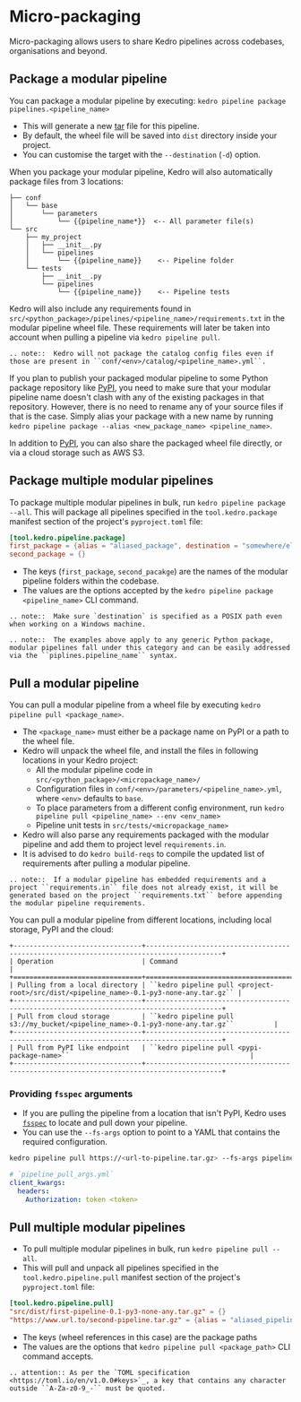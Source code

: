 
# Micro-packaging

Micro-packaging allows users to share Kedro pipelines across codebases, organisations and beyond.

## Package a modular pipeline

You can package a modular pipeline by executing: `kedro pipeline package pipelines.<pipeline_name>`


* This will generate a new [tar](https://docs.python.org/3/distutils/sourcedist.html) file for this pipeline.
* By default, the wheel file will be saved into `dist` directory inside your project.
* You can customise the target with the `--destination` (`-d`) option.

When you package your modular pipeline, Kedro will also automatically package files from 3 locations:

```text
├── conf
│   └── base
│       └── parameters
│           └── {{pipeline_name*}}  <-- All parameter file(s)
└── src
    ├── my_project
    │   ├── __init__.py
    │   └── pipelines
    │       └── {{pipeline_name}}    <-- Pipeline folder
    └── tests
        ├── __init__.py
        └── pipelines
            └── {{pipeline_name}}    <-- Pipeline tests
```

Kedro will also include any requirements found in `src/<python_package>/pipelines/<pipeline_name>/requirements.txt` in the modular pipeline wheel file. These requirements will later be taken into account when pulling a pipeline via `kedro pipeline pull`.

```eval_rst
.. note::  Kedro will not package the catalog config files even if those are present in ``conf/<env>/catalog/<pipeline_name>.yml``.
```

If you plan to publish your packaged modular pipeline to some Python package repository like [PyPI](https://pypi.org/), you need to make sure that your modular pipeline name doesn't clash with any of the existing packages in that repository. However, there is no need to rename any of your source files if that is the case. Simply alias your package with a new name by running `kedro pipeline package --alias <new_package_name> <pipeline_name>`.

In addition to [PyPI](https://pypi.org/), you can also share the packaged wheel file directly, or via a cloud storage such as AWS S3.

## Package multiple modular pipelines

To package multiple modular pipelines in bulk, run `kedro pipeline package --all`. This will package all pipelines specified in the `tool.kedro.package` manifest section of the project's `pyproject.toml` file:

```toml
[tool.kedro.pipeline.package]
first_package = {alias = "aliased_package", destination = "somewhere/else", env = "uat"}
second_package = {}
```

* The keys (`first_package`, `second_pacakge`) are the names of the modular pipeline folders within the codebase.
* The values are the options accepted by the `kedro pipeline package <pipeline_name>` CLI command.

```eval_rst
.. note::  Make sure `destination` is specified as a POSIX path even when working on a Windows machine.
```

```eval_rst
.. note::  The examples above apply to any generic Python package, modular pipelines fall under this category and can be easily addressed via the ``piplines.pipeline_name`` syntax.
```


## Pull a modular pipeline

You can pull a modular pipeline from a wheel file by executing `kedro pipeline pull <package_name>`.

* The `<package_name>` must either be a package name on PyPI or a path to the wheel file.
* Kedro will unpack the wheel file, and install the files in following locations in your Kedro project:
  * All the modular pipeline code in `src/<python_package>/<micropackage_name>/`
  * Configuration files in `conf/<env>/parameters/<pipeline_name>.yml`, where `<env>` defaults to `base`.
  * To place parameters from a different config environment, run `kedro pipeline pull <pipeline_name> --env <env_name>`
  * Pipeline unit tests in `src/tests/<micropackage_name>`
* Kedro will also parse any requirements packaged with the modular pipeline and add them to project level `requirements.in`.
* It is advised to do `kedro build-reqs` to compile the updated list of requirements after pulling a modular pipeline.

```eval_rst
.. note::  If a modular pipeline has embedded requirements and a project ``requirements.in`` file does not already exist, it will be generated based on the project ``requirements.txt`` before appending the modular pipeline requirements.
```

You can pull a modular pipeline from different locations, including local storage, PyPI and the cloud:

```eval_rst
+--------------------------------+-----------------------------------------------------------------------------------------+
| Operation                      | Command                                                                                 |
+================================+=========================================================================================+
| Pulling from a local directory | ``kedro pipeline pull <project-root>/src/dist/<pipeline_name>-0.1-py3-none-any.tar.gz`` |
+--------------------------------+-----------------------------------------------------------------------------------------+
| Pull from cloud storage        | ``kedro pipeline pull s3://my_bucket/<pipeline_name>-0.1-py3-none-any.tar.gz``          |
+--------------------------------+-----------------------------------------------------------------------------------------+
| Pull from PyPI like endpoint   | ``kedro pipeline pull <pypi-package-name>``                                             |
+--------------------------------+-----------------------------------------------------------------------------------------+
```

### Providing `fsspec` arguments

* If you are pulling the pipeline from a location that isn't PyPI, Kedro uses [`fsspec`](https://filesystem-spec.readthedocs.io/en/latest/) to locate and pull down your pipeline.
* You can use the `--fs-args` option to point to a YAML that contains the required configuration.

```bash
kedro pipeline pull https://<url-to-pipeline.tar.gz> --fs-args pipeline_pull_args.yml
```

```yaml
# `pipeline_pull_args.yml`
client_kwargs:
  headers:
    Authorization: token <token>
```

## Pull multiple modular pipelines

* To pull multiple modular pipelines in bulk, run `kedro pipeline pull --all`.
* This will pull and unpack all pipelines specified in the `tool.kedro.pipeline.pull` manifest section of the project's `pyproject.toml` file:

```toml
[tool.kedro.pipeline.pull]
"src/dist/first-pipeline-0.1-py3-none-any.tar.gz" = {}
"https://www.url.to/second-pipeline.tar.gz" = {alias = "aliased_pipeline", fs-args = "pipeline_pull_args.yml"}
```

* The keys (wheel references in this case) are the package paths
* The values are the options that `kedro pipeline pull <package_path>` CLI command accepts.

```eval_rst
.. attention:: As per the `TOML specification <https://toml.io/en/v1.0.0#keys>`_, a key that contains any character outside ``A-Za-z0-9_-`` must be quoted.
```
